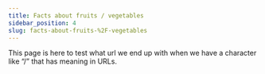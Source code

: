```yaml
---
title: Facts about fruits / vegetables
sidebar_position: 4
slug: facts-about-fruits-%2F-vegetables
---
```



This page is here to test what url we end up with when we have a character like “/” that has meaning in URLs.
